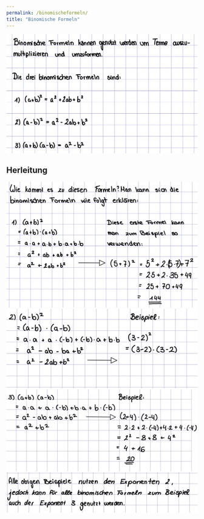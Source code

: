 ```yaml
---
permalink: /binomischeformeln/
title: "Binomische Formeln"
---
```


![](../assets/images/2022-06-21-20-02-26.png)

## Herleitung

![](../assets/images/2022-06-21-20-02-45.png)
![](../assets/images/2022-06-21-20-03-01.png)
![](../assets/images/2022-06-21-20-03-15.png)
![](../assets/images/2022-06-21-20-03-23.png)